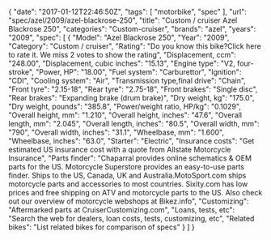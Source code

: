 {
    "date": "2017-01-12T22:46:50Z",
    "tags": [
        "motorbike",
        "spec"
    ],
    "url": "spec\/azel\/2009\/azel-blackrose-250",
    "title": "Custom \/ cruiser Azel Blackrose 250",
    "categories": "Custom-cruiser",
    "brands": "azel",
    "years": "2009",
    "spec": [
        {
            "Model": "Azel Blackrose 250",
            "Year": "2009",
            "Category": "Custom \/ cruiser",
            "Rating": "Do you know this bike?Click here to rate it. We miss 2 votes to show the rating",
            "Displacement, ccm": "248.00",
            "Displacement, cubic inches": "15.13",
            "Engine type": "V2, four-stroke",
            "Power, HP": "18.00",
            "Fuel system": "Carburettor",
            "Ignition": "CDI",
            "Cooling system": "Air",
            "Transmission type,final drive": "Chain",
            "Front tyre": "2.15-18",
            "Rear tyre": "2.75-18",
            "Front brakes": "Single disc",
            "Rear brakes": "Expanding brake (drum brake)",
            "Dry weight, kg": "175.0",
            "Dry weight, pounds": "385.8",
            "Power\/weight ratio, HP\/kg": "0.1029",
            "Overall height, mm": "1.210",
            "Overall height, inches": "47.6",
            "Overall length, mm": "2.045",
            "Overall length, inches": "80.5",
            "Overall width, mm": "790",
            "Overall width, inches": "31.1",
            "Wheelbase, mm": "1.600",
            "Wheelbase, inches": "63.0",
            "Starter": "Electric",
            "Insurance costs": "Get estimated US insurance cost with a quote from Allstate Motorcycle Insurance",
            "Parts finder": "Chaparral provides online schematics & OEM parts for the US.   Motorcycle Superstore provides an easy-to-use parts finder. Ships to the US, Canada, UK and Australia.MotoSport.com ships motorcycle parts and accessories to most countries.    Sixity.com has low prices and free shipping on ATV and motorcycle parts to the US. Also check out our overview of motorcycle webshops at Bikez.info",
            "Customizing": "Aftermarked parts at CruiserCustomizing.com",
            "Loans, tests, etc": "Search the web for dealers, loan costs, tests, customizing, etc",
            "Related bikes": "List related bikes for comparison of specs"
        }
    ]
}
